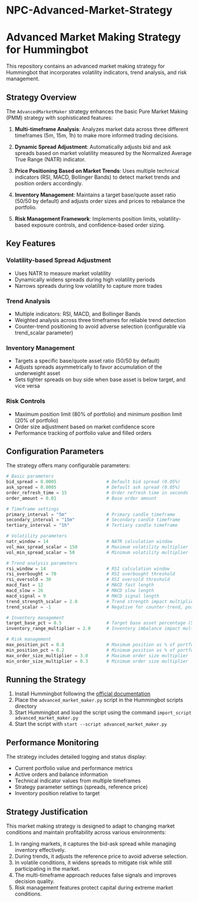 # NPC-Advanced-Market-Strategy

# Advanced Market Making Strategy for Hummingbot

This repository contains an advanced market making strategy for Hummingbot that incorporates volatility indicators, trend analysis, and risk management.

## Strategy Overview

The `AdvancedMarketMaker` strategy enhances the basic Pure Market Making (PMM) strategy with sophisticated features:

1. **Multi-timeframe Analysis**: Analyzes market data across three different timeframes (5m, 15m, 1h) to make more informed trading decisions.

2. **Dynamic Spread Adjustment**: Automatically adjusts bid and ask spreads based on market volatility measured by the Normalized Average True Range (NATR) indicator.

3. **Price Positioning Based on Market Trends**: Uses multiple technical indicators (RSI, MACD, Bollinger Bands) to detect market trends and position orders accordingly.

4. **Inventory Management**: Maintains a target base/quote asset ratio (50/50 by default) and adjusts order sizes and prices to rebalance the portfolio.

5. **Risk Management Framework**: Implements position limits, volatility-based exposure controls, and confidence-based order sizing.

## Key Features

### Volatility-based Spread Adjustment
- Uses NATR to measure market volatility
- Dynamically widens spreads during high volatility periods
- Narrows spreads during low volatility to capture more trades

### Trend Analysis
- Multiple indicators: RSI, MACD, and Bollinger Bands
- Weighted analysis across three timeframes for reliable trend detection
- Counter-trend positioning to avoid adverse selection (configurable via trend_scalar parameter)

### Inventory Management
- Targets a specific base/quote asset ratio (50/50 by default)
- Adjusts spreads asymmetrically to favor accumulation of the underweight asset
- Sets tighter spreads on buy side when base asset is below target, and vice versa

### Risk Controls
- Maximum position limit (80% of portfolio) and minimum position limit (20% of portfolio)
- Order size adjustment based on market confidence score
- Performance tracking of portfolio value and filled orders

## Configuration Parameters

The strategy offers many configurable parameters:

```python
# Basic parameters
bid_spread = 0.0005                   # Default bid spread (0.05%)
ask_spread = 0.0005                   # Default ask spread (0.05%)
order_refresh_time = 15               # Order refresh time in seconds
order_amount = 0.01                   # Base order amount

# Timeframe settings
primary_interval = "5m"               # Primary candle timeframe
secondary_interval = "15m"            # Secondary candle timeframe
tertiary_interval = "1h"              # Tertiary candle timeframe

# Volatility parameters
natr_window = 14                      # NATR calculation window
vol_max_spread_scalar = 150           # Maximum volatility multiplier
vol_min_spread_scalar = 50            # Minimum volatility multiplier

# Trend analysis parameters
rsi_window = 14                       # RSI calculation window
rsi_overbought = 70                   # RSI overbought threshold
rsi_oversold = 30                     # RSI oversold threshold
macd_fast = 12                        # MACD fast length
macd_slow = 26                        # MACD slow length
macd_signal = 9                       # MACD signal length
trend_strength_scalar = 2.0           # Trend strength impact multiplier
trend_scalar = -1                     # Negative for counter-trend, positive for trend-following

# Inventory management
target_base_pct = 0.5                 # Target base asset percentage (50%)
inventory_range_multiplier = 2.0      # Inventory imbalance impact multiplier

# Risk management
max_position_pct = 0.8                # Maximum position as % of portfolio
min_position_pct = 0.2                # Minimum position as % of portfolio
max_order_size_multiplier = 3.0       # Maximum order size multiplier
min_order_size_multiplier = 0.3       # Minimum order size multiplier
```

## Running the Strategy

1. Install Hummingbot following the [official documentation](https://docs.hummingbot.org/installation/)
2. Place the `advanced_market_maker.py` script in the Hummingbot scripts directory
3. Start Hummingbot and load the script using the command `import_script advanced_market_maker.py`
4. Start the script with `start --script advanced_market_maker.py`

## Performance Monitoring

The strategy includes detailed logging and status display:
- Current portfolio value and performance metrics
- Active orders and balance information
- Technical indicator values from multiple timeframes
- Strategy parameter settings (spreads, reference price)
- Inventory position relative to target

## Strategy Justification

This market making strategy is designed to adapt to changing market conditions and maintain profitability across various environments:

1. In ranging markets, it captures the bid-ask spread while managing inventory effectively.
2. During trends, it adjusts the reference price to avoid adverse selection.
3. In volatile conditions, it widens spreads to mitigate risk while still participating in the market.
4. The multi-timeframe approach reduces false signals and improves decision quality.
5. Risk management features protect capital during extreme market conditions. 
